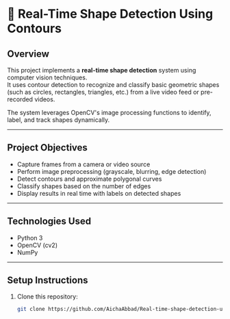 # 🧩 Real-Time Shape Detection Using Contours

## Overview
This project implements a **real-time shape detection** system using computer vision techniques.  
It uses contour detection to recognize and classify basic geometric shapes (such as circles, rectangles, triangles, etc.) from a live video feed or pre-recorded videos.

The system leverages OpenCV's image processing functions to identify, label, and track shapes dynamically.

---

## Project Objectives
- Capture frames from a camera or video source
- Perform image preprocessing (grayscale, blurring, edge detection)
- Detect contours and approximate polygonal curves
- Classify shapes based on the number of edges
- Display results in real time with labels on detected shapes

---

## Technologies Used
- Python 3
- OpenCV (cv2)
- NumPy

---

## Setup Instructions
1. Clone this repository:
   ```bash
   git clone https://github.com/AichaAbbad/Real-time-shape-detection-using-contours.git
